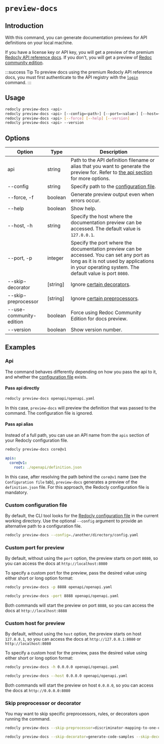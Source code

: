 # `preview-docs`

## Introduction

With this command, you can generate documentation previews for API definitions on your local machine.

If you have a license key or API key, you will get a preview of the premium [Redocly API reference docs](https://redocly.com/reference/). If you don't, you will get a preview of [Redoc community edition](https://redocly.com/redoc/).

:::success Tip
To preview docs using the premium Redocly API reference docs, you must first authenticate to the API registry with the [`login`](./login.md) command.
:::

## Usage

```bash
redocly preview-docs <api>
redocly preview-docs <api> [--config=<path>] [--port=<value>] [--host=<host>]
redocly preview-docs <api> [--force] [--help] [--version]
redocly preview-docs <api> --version
```

## Options

| Option                  | Type     | Description                                                                                                                                                                                  |
| ----------------------- | -------- | -------------------------------------------------------------------------------------------------------------------------------------------------------------------------------------------- |
| api                     | string   | Path to the API definition filename or alias that you want to generate the preview for. Refer to [the api section](#api) for more options.                                                   |
| --config                | string   | Specify path to the [configuration file](#custom-configuration-file).                                                                                                                        |
| --force, -f             | boolean  | Generate preview output even when errors occur.                                                                                                                                              |
| --help                  | boolean  | Show help.                                                                                                                                                                                   |
| --host, -h              | string   | Specify the host where the documentation preview can be accessed. The default value is `127.0.0.1`.                                                                                          |
| --port, -p              | integer  | Specify the port where the documentation preview can be accessed. You can set any port as long as it is not used by applications in your operating system. The default value is port `8080`. |
| --skip-decorator        | [string] | Ignore [certain decorators](#skip-preprocessor-or-decorator).                                                                                                                                |
| --skip-preprocessor     | [string] | Ignore [certain preprocessors](#skip-preprocessor-or-decorator).                                                                                                                             |
| --use-community-edition | boolean  | Force using Redoc Community Edition for docs preview.                                                                                                                                        |
| --version               | boolean  | Show version number.                                                                                                                                                                         |

## Examples

### Api

The command behaves differently depending on how you pass the api to it, and whether the [configuration file](#custom-configuration-file) exists.

#### Pass api directly

```bash
redocly preview-docs openapi/openapi.yaml
```

In this case, `preview-docs` will preview the definition that was passed to the command. The configuration file is ignored.

#### Pass api alias

Instead of a full path, you can use an API name from the `apis` section of your Redocly configuration file.

```bash Command
redocly preview-docs core@v1
```

```yaml Configuration file
apis:
  core@v1:
    root: ./openapi/definition.json
```

In this case, after resolving the path behind the `core@v1` name (see the `Configuration file` tab), `preview-docs` generates a preview of the `definition.json` file. For this approach, the Redocly configuration file is mandatory.

### Custom configuration file

By default, the CLI tool looks for the [Redocly configuration file](/docs/cli/configuration/index.mdx) in the current working directory. Use the optional `--config` argument to provide an alternative path to a configuration file.

```bash
redocly preview-docs --config=./another/directory/config.yaml
```

### Custom port for preview

By default, without using the `port` option, the preview starts on port `8080`, so you can access the docs at `http://localhost:8080`

To specify a custom port for the preview, pass the desired value using either short or long option format:

```bash Short format
redocly preview-docs -p 8888 openapi/openapi.yaml
```

```bash Long format
redocly preview-docs -port 8888 openapi/openapi.yaml
```

Both commands will start the preview on port `8888`, so you can access the docs at `http://localhost:8888`

### Custom host for preview

By default, without using the `host` option, the preview starts on host `127.0.0.1`, so you can access the docs at `http://127.0.0.1:8080` or `http://localhost:8080`

To specify a custom host for the preview, pass the desired value using either short or long option format:

```bash Short format
redocly preview-docs -h 0.0.0.0 openapi/openapi.yaml
```

```bash Long format
redocly preview-docs --host 0.0.0.0 openapi/openapi.yaml
```

Both commands will start the preview on host `0.0.0.0`, so you can access the docs at `http://0.0.0.0:8080`

### Skip preprocessor or decorator

You may want to skip specific preprocessors, rules, or decorators upon running the command.

```bash Skip preprocessors
redocly preview-docs --skip-preprocessor=discriminator-mapping-to-one-of --skip-preprocessor=another-example
```

```bash Skip decorators
redocly preview-docs --skip-decorator=generate-code-samples --skip-decorator=remove-internal-operations
```

